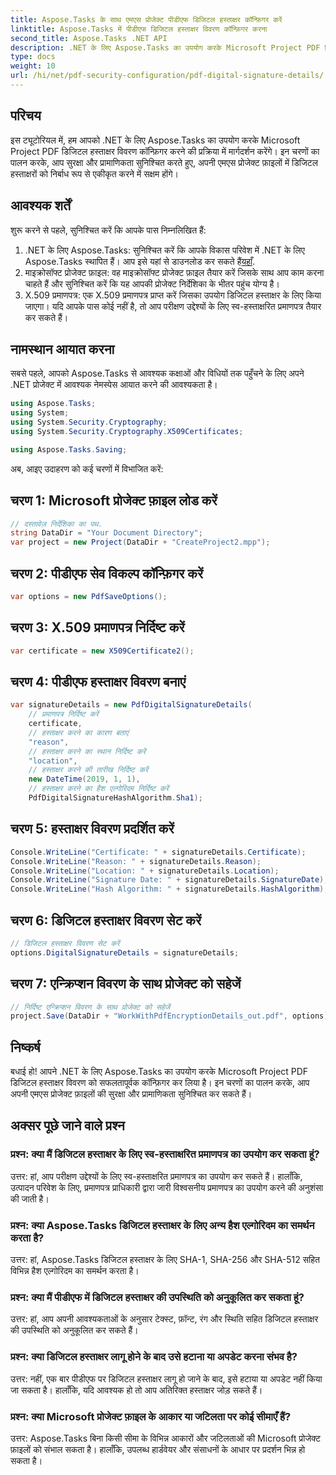 ```yaml
---
title: Aspose.Tasks के साथ एमएस प्रोजेक्ट पीडीएफ डिजिटल हस्ताक्षर कॉन्फ़िगर करें
linktitle: Aspose.Tasks में पीडीएफ डिजिटल हस्ताक्षर विवरण कॉन्फ़िगर करना
second_title: Aspose.Tasks .NET API
description: .NET के लिए Aspose.Tasks का उपयोग करके Microsoft Project PDF डिजिटल हस्ताक्षर विवरण को कॉन्फ़िगर करना सीखें। अपनी परियोजना फ़ाइलों की सुरक्षा और प्रामाणिकता सुनिश्चित करें।
type: docs
weight: 10
url: /hi/net/pdf-security-configuration/pdf-digital-signature-details/
---
```

## परिचय
इस ट्यूटोरियल में, हम आपको .NET के लिए Aspose.Tasks का उपयोग करके Microsoft Project PDF डिजिटल हस्ताक्षर विवरण कॉन्फ़िगर करने की प्रक्रिया में मार्गदर्शन करेंगे। इन चरणों का पालन करके, आप सुरक्षा और प्रामाणिकता सुनिश्चित करते हुए, अपनी एमएस प्रोजेक्ट फ़ाइलों में डिजिटल हस्ताक्षरों को निर्बाध रूप से एकीकृत करने में सक्षम होंगे।
## आवश्यक शर्तें
शुरू करने से पहले, सुनिश्चित करें कि आपके पास निम्नलिखित हैं:
1.  .NET के लिए Aspose.Tasks: सुनिश्चित करें कि आपके विकास परिवेश में .NET के लिए Aspose.Tasks स्थापित हैं। आप इसे यहां से डाउनलोड कर सकते हैं[यहाँ](https://releases.aspose.com/tasks/net/).
2. माइक्रोसॉफ्ट प्रोजेक्ट फ़ाइल: वह माइक्रोसॉफ्ट प्रोजेक्ट फ़ाइल तैयार करें जिसके साथ आप काम करना चाहते हैं और सुनिश्चित करें कि यह आपकी प्रोजेक्ट निर्देशिका के भीतर पहुंच योग्य है।
3. X.509 प्रमाणपत्र: एक X.509 प्रमाणपत्र प्राप्त करें जिसका उपयोग डिजिटल हस्ताक्षर के लिए किया जाएगा। यदि आपके पास कोई नहीं है, तो आप परीक्षण उद्देश्यों के लिए स्व-हस्ताक्षरित प्रमाणपत्र तैयार कर सकते हैं।
## नामस्थान आयात करना
सबसे पहले, आपको Aspose.Tasks से आवश्यक कक्षाओं और विधियों तक पहुँचने के लिए अपने .NET प्रोजेक्ट में आवश्यक नेमस्पेस आयात करने की आवश्यकता है।
```csharp
using Aspose.Tasks;
using System;
using System.Security.Cryptography;
using System.Security.Cryptography.X509Certificates;

using Aspose.Tasks.Saving;
```
अब, आइए उदाहरण को कई चरणों में विभाजित करें:
## चरण 1: Microsoft प्रोजेक्ट फ़ाइल लोड करें
```csharp
// दस्तावेज़ निर्देशिका का पथ.
string DataDir = "Your Document Directory";
var project = new Project(DataDir + "CreateProject2.mpp");
```
## चरण 2: पीडीएफ सेव विकल्प कॉन्फ़िगर करें
```csharp
var options = new PdfSaveOptions();
```
## चरण 3: X.509 प्रमाणपत्र निर्दिष्ट करें
```csharp
var certificate = new X509Certificate2();
```
## चरण 4: पीडीएफ हस्ताक्षर विवरण बनाएं
```csharp
var signatureDetails = new PdfDigitalSignatureDetails(
    // प्रमाणपत्र निर्दिष्ट करें
    certificate,
    // हस्ताक्षर करने का कारण बताएं
    "reason",
    // हस्ताक्षर करने का स्थान निर्दिष्ट करें
    "location",
    // हस्ताक्षर करने की तारीख निर्दिष्ट करें
    new DateTime(2019, 1, 1),
    // हस्ताक्षर करने का हैश एल्गोरिदम निर्दिष्ट करें
    PdfDigitalSignatureHashAlgorithm.Sha1);
```
## चरण 5: हस्ताक्षर विवरण प्रदर्शित करें
```csharp
Console.WriteLine("Certificate: " + signatureDetails.Certificate);
Console.WriteLine("Reason: " + signatureDetails.Reason);
Console.WriteLine("Location: " + signatureDetails.Location);
Console.WriteLine("Signature Date: " + signatureDetails.SignatureDate);
Console.WriteLine("Hash Algorithm: " + signatureDetails.HashAlgorithm);
```
## चरण 6: डिजिटल हस्ताक्षर विवरण सेट करें
```csharp
// डिजिटल हस्ताक्षर विवरण सेट करें
options.DigitalSignatureDetails = signatureDetails;
```
## चरण 7: एन्क्रिप्शन विवरण के साथ प्रोजेक्ट को सहेजें
```csharp
// निर्दिष्ट एन्क्रिप्शन विवरण के साथ प्रोजेक्ट को सहेजें
project.Save(DataDir + "WorkWithPdfEncryptionDetails_out.pdf", options);
```
## निष्कर्ष
बधाई हो! आपने .NET के लिए Aspose.Tasks का उपयोग करके Microsoft Project PDF डिजिटल हस्ताक्षर विवरण को सफलतापूर्वक कॉन्फ़िगर कर लिया है। इन चरणों का पालन करके, आप अपनी एमएस प्रोजेक्ट फ़ाइलों की सुरक्षा और प्रामाणिकता सुनिश्चित कर सकते हैं।
## अक्सर पूछे जाने वाले प्रश्न
### प्रश्न: क्या मैं डिजिटल हस्ताक्षर के लिए स्व-हस्ताक्षरित प्रमाणपत्र का उपयोग कर सकता हूं?
उत्तर: हां, आप परीक्षण उद्देश्यों के लिए स्व-हस्ताक्षरित प्रमाणपत्र का उपयोग कर सकते हैं। हालाँकि, उत्पादन परिवेश के लिए, प्रमाणपत्र प्राधिकारी द्वारा जारी विश्वसनीय प्रमाणपत्र का उपयोग करने की अनुशंसा की जाती है।
### प्रश्न: क्या Aspose.Tasks डिजिटल हस्ताक्षर के लिए अन्य हैश एल्गोरिदम का समर्थन करता है?
उत्तर: हां, Aspose.Tasks डिजिटल हस्ताक्षर के लिए SHA-1, SHA-256 और SHA-512 सहित विभिन्न हैश एल्गोरिदम का समर्थन करता है।
### प्रश्न: क्या मैं पीडीएफ में डिजिटल हस्ताक्षर की उपस्थिति को अनुकूलित कर सकता हूं?
उत्तर: हां, आप अपनी आवश्यकताओं के अनुसार टेक्स्ट, फ़ॉन्ट, रंग और स्थिति सहित डिजिटल हस्ताक्षर की उपस्थिति को अनुकूलित कर सकते हैं।
### प्रश्न: क्या डिजिटल हस्ताक्षर लागू होने के बाद उसे हटाना या अपडेट करना संभव है?
उत्तर: नहीं, एक बार पीडीएफ पर डिजिटल हस्ताक्षर लागू हो जाने के बाद, इसे हटाया या अपडेट नहीं किया जा सकता है। हालाँकि, यदि आवश्यक हो तो आप अतिरिक्त हस्ताक्षर जोड़ सकते हैं।
### प्रश्न: क्या Microsoft प्रोजेक्ट फ़ाइल के आकार या जटिलता पर कोई सीमाएँ हैं?
उत्तर: Aspose.Tasks बिना किसी सीमा के विभिन्न आकारों और जटिलताओं की Microsoft प्रोजेक्ट फ़ाइलों को संभाल सकता है। हालाँकि, उपलब्ध हार्डवेयर और संसाधनों के आधार पर प्रदर्शन भिन्न हो सकता है।
